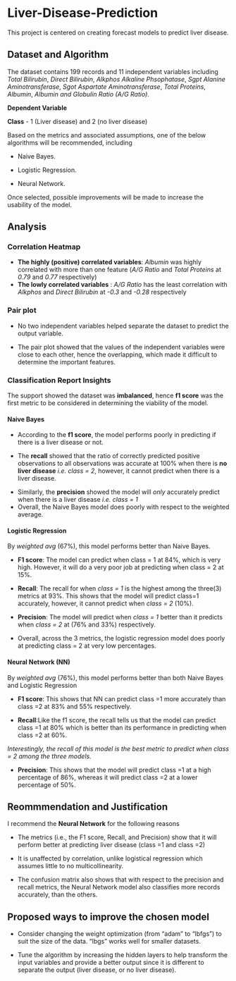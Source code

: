 # Liver-Disease-Prediction 
This project is centered on creating forecast models to predict liver disease.

## Dataset and Algorithm
The dataset contains 199 records and 11 independent variables including *Total Bilirubin*, *Direct Bilirubin*, *Alkphos Alkaline Phsophatase*,
*Sgpt Alanine Aminotransferase*, *Sgot Aspartate Aminotransferase*, *Total Proteins*, *Albumin*, *Albumin and Globulin Ratio (A/G Ratio)*.

**Dependent Variable**

**Class** - 1 (Liver disease) and 2 (no liver disease)

Based on the metrics and associated assumptions, one of the below algorithms will be recommended, including
* Naive Bayes.
- Logistic Regression.
+ Neural Network.

Once selected, possible improvements will be made to increase the usability of the model.

## Analysis
### Correlation Heatmap
* **The highly (positive) correlated variables**: *Albumin* was highly correlated with more than one feature (*A/G Ratio* and *Total Proteins* at *0.79* and *0.77* respectively)
* **The lowly correlated variables** : *A/G Ratio* has the least correlation with *Alkphos* and *Direct Bilirubin* at *-0.3* and *-0.28* respectively

### Pair plot
* No two independent variables helped separate the dataset to predict the output variable.
+ The pair plot showed that the values of the independent variables were close to each other, hence the overlapping, which made it difficult to determine the important features.

### Classification Report Insights

The support showed the dataset was **imbalanced**, hence **f1 score** was the first metric to be considered in determining the viability of the model.

#### Naive Bayes
+ According to the **f1 score**, the model performs poorly in predicting if there is a liver disease or not.
- The **recall** showed that the ratio of correctly predicted positive observations to all observations was accurate at 100% when there is **no liver disease** *i.e. class = 2*, however, it cannot predict when there is a liver disease.
* Similarly, the **precision** showed the model will *only* accurately predict when there is a liver disease *i.e. class = 1*
* Overall, the Naive Bayes model does poorly with respect to the weighted average.

#### Logistic Regression
By *weighted avg* (67%), this model performs better than Naive Bayes. 
* **F1 score**: The model can predict when class = 1 at 84%, which is very high. However, it will do a very poor job at predicting when class = 2 at 15%.
+ **Recall**: The recall for when *class = 1* is the highest among the three(3) metrics at 93%. This shows that the model will predict class=1 accurately, however, it cannot predict when *class = 2* (10%).
- **Precision**: The model will predict when *class = 1* better than it predicts when *class = 2* at (76% and 33%) respectively.
* Overall, across the 3 metrics, the logistic regression model does poorly at predicting class = 2 at very low percentages.

#### Neural Network (NN)
By *weighted avg* (76%), this model performs better than both Naive Bayes and Logistic Regression
* **F1 score**: This shows that NN can predict class =1 more accurately than class =2 at 83% and 55% respectively.
+ **Recall**:Like the f1 score, the recall tells us that the model can predict class =1 at 80% which is better than its performance in predicting when class =2  at 60%. 

*Interestingly, the recall of this model is the best metric to predict when class = 2 among the three models.*
- **Precision**: This shows that the model will predict class =1 at a high percentage of 86%, whereas it will predict class =2 at a lower percentage of 50%.

## Reommmendation and Justification
I recommend the **Neural Network** for the following reasons
* The metrics (i.e., the F1 score, Recall, and Precision) show that it will perform better at predicting liver disease (class =1 and class =2)
+ It is unaffected by correlation, unlike logistical regression which assumes little to no multicollinearity.
- The confusion matrix also shows that with respect to the precision and recall metrics, the Neural Network model also classifies more records accurately, than the others.

## Proposed ways to improve the chosen model
+ Consider changing the weight optimization (from “adam” to “lbfgs”) to suit the size of the data. “lbgs” works well for smaller datasets. 
* Tune the algorithm by increasing the hidden layers to help transform the input variables and provide a better output since it is different to separate the output (liver disease, or no liver disease). 














